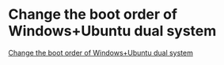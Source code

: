 # Change the boot order of Windows+Ubuntu dual system
[Change the boot order of Windows+Ubuntu dual system](https://aiwithcloud.com/2022/09/15/change_the_boot_order_of_windowsubuntu_dual_system/)